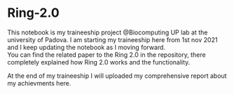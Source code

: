 # Ring-2.0
This notebook is my traineeship project @Biocomputing UP lab at the university of Padova. I am starting my traineeship here from 1st nov 2021 and I keep updating the notebook as I moving forward.  
You can find the related paper to the Ring 2.0 in the repository, there completely explained how Ring 2.0 works and the functionality.  

At the end of my traineeship I will uploaded my comprehensive report about my achievments here. 
